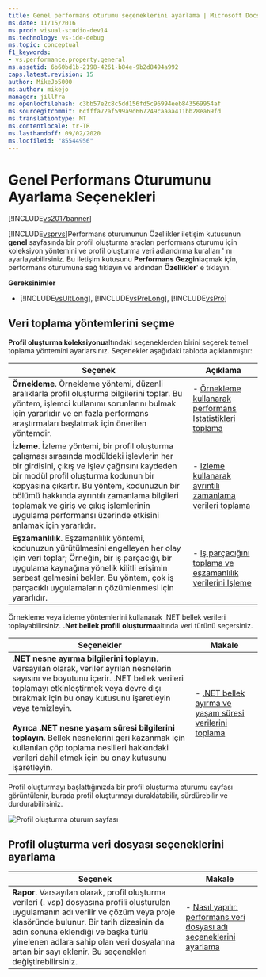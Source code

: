 ```yaml
---
title: Genel performans oturumu seçeneklerini ayarlama | Microsoft Docs
ms.date: 11/15/2016
ms.prod: visual-studio-dev14
ms.technology: vs-ide-debug
ms.topic: conceptual
f1_keywords:
- vs.performance.property.general
ms.assetid: 6b60bd1b-2198-4261-b84e-9b2d8494a992
caps.latest.revision: 15
author: MikeJo5000
ms.author: mikejo
manager: jillfra
ms.openlocfilehash: c3bb57e2c8c5dd156fd5c96994eeb843569954af
ms.sourcegitcommit: 6cfffa72af599a9d667249caaaa411bb28ea69fd
ms.translationtype: MT
ms.contentlocale: tr-TR
ms.lasthandoff: 09/02/2020
ms.locfileid: "85544956"
---
```

# <a name="setting-general-performance-session-options"></a>Genel Performans Oturumunu Ayarlama Seçenekleri
[!INCLUDE[vs2017banner](../includes/vs2017banner.md)]

[!INCLUDE[vsprvs](../includes/vsprvs-md.md)]Performans oturumunun Özellikler iletişim kutusunun **genel** sayfasında bir profil oluşturma araçları performans oturumu için koleksiyon yöntemini ve profil oluşturma veri adlandırma kuralları ' nı ayarlayabilirsiniz. Bu iletişim kutusunu **Performans Gezgini**açmak için, performans oturumuna sağ tıklayın ve ardından **Özellikler**' e tıklayın.  
  
 **Gereksinimler**  
  
- [!INCLUDE[vsUltLong](../includes/vsultlong-md.md)], [!INCLUDE[vsPreLong](../includes/vsprelong-md.md)], [!INCLUDE[vsPro](../includes/vspro-md.md)]  
  
## <a name="choosing-data-collection-methods"></a>Veri toplama yöntemlerini seçme  
 **Profil oluşturma koleksiyonu**altındaki seçeneklerden birini seçerek temel toplama yöntemini ayarlarsınız. Seçenekler aşağıdaki tabloda açıklanmıştır:  
  
|Seçenek|Açıklama|  
|-|-|  
|**Örnekleme**. Örnekleme yöntemi, düzenli aralıklarla profil oluşturma bilgilerini toplar. Bu yöntem, işlemci kullanımı sorunlarını bulmak için yararlıdır ve en fazla performans araştırmaları başlatmak için önerilen yöntemdir.|-   [Örnekleme kullanarak performans Istatistikleri toplama](../profiling/collecting-performance-statistics-by-using-sampling.md)|  
|**İzleme**. İzleme yöntemi, bir profil oluşturma çalışması sırasında modüldeki işlevlerin her bir girdisini, çıkış ve işlev çağrısını kaydeden bir modül profil oluşturma kodunun bir kopyasına çıkartır. Bu yöntem, kodunuzun bir bölümü hakkında ayrıntılı zamanlama bilgileri toplamak ve giriş ve çıkış işlemlerinin uygulama performansı üzerinde etkisini anlamak için yararlıdır.|-   [Izleme kullanarak ayrıntılı zamanlama verileri toplama](../profiling/collecting-detailed-timing-data-by-using-instrumentation.md)|  
|**Eşzamanlılık**. Eşzamanlılık yöntemi, kodunuzun yürütülmesini engelleyen her olay için veri toplar; Örneğin, bir iş parçacığı, bir uygulama kaynağına yönelik kilitli erişimin serbest gelmesini bekler. Bu yöntem, çok iş parçacıklı uygulamaların çözümlenmesi için yararlıdır.|-   [Iş parçacığını toplama ve eşzamanlılık verilerini Işleme](../profiling/collecting-thread-and-process-concurrency-data.md)|  
  
 Örnekleme veya izleme yöntemlerini kullanarak .NET bellek verileri toplayabilirsiniz. **.Net bellek profili oluşturma**altında veri türünü seçersiniz.  
  
|Seçenekler|Makale|  
|-|-|  
|**.NET nesne ayırma bilgilerini toplayın**. Varsayılan olarak, veriler ayrılan nesnelerin sayısını ve boyutunu içerir. .NET bellek verileri toplamayı etkinleştirmek veya devre dışı bırakmak için bu onay kutusunu işaretleyin veya temizleyin.<br /><br /> **Ayrıca .NET nesne yaşam süresi bilgilerini toplayın**. Bellek nesnelerini geri kazanmak için kullanılan çöp toplama nesilleri hakkındaki verileri dahil etmek için bu onay kutusunu işaretleyin.|-   [.NET bellek ayırma ve yaşam süresi verilerini toplama](../profiling/collecting-dotnet-memory-allocation-and-lifetime-data.md)|  
  
 Profil oluşturmayı başlattığınızda bir profil oluşturma oturumu sayfası görüntülenir, burada profil oluşturmayı duraklatabilir, sürdürebilir ve durdurabilirsiniz.  
  
 ![Profil oluşturma oturum sayfası](../profiling/media/prof-profilingsessionpage.png "PROF_ProfilingSessionPage")  
  
## <a name="setting-profiling-data-file-options"></a>Profil oluşturma veri dosyası seçeneklerini ayarlama  
  
|Seçenek|Makale|  
|-|-|  
|**Rapor**. Varsayılan olarak, profil oluşturma verileri (. vsp) dosyasına profili oluşturulan uygulamanın adı verilir ve çözüm veya proje klasöründe bulunur. Bir tarih dizesinin da adın sonuna eklendiği ve başka türlü yinelenen adlara sahip olan veri dosyalarına artan bir sayı eklenir. Bu seçenekleri değiştirebilirsiniz.|-   [Nasıl yapılır: performans veri dosyası adı seçeneklerini ayarlama](../profiling/how-to-set-performance-data-file-name-options.md)|
